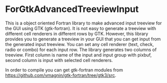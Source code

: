 # ForGtkAdvancedTreeviewInput
This is a object oriented Fortran library to make advanced input treeview for the GUI using GTK (gtk-fortran). It is not easy to generate a treeview with different cell renderers in different rows by GTK. However, this library provides you to generate a treeview in your GUI that you can get input from the generated input treeview. You can set any cell renderer (text, check, radio or combo) for each input row. The library generates two columns of treeview. First column is name of the input and input group with pixbuf, second column is input with selected cell renderers.

In order to compile you can get gtk-fortran modules from https://github.com/vmagnin/gtk-fortran/tree/gtk3/src.
